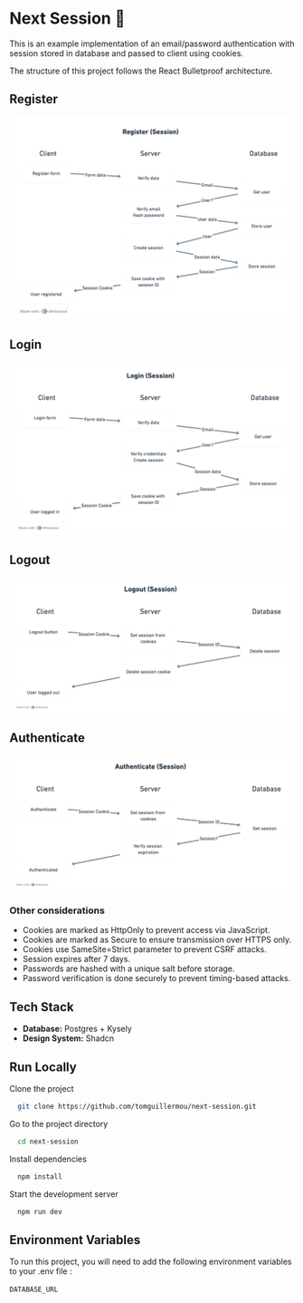 # Next Session 🍪

This is an example implementation of an email/password authentication with session stored in database and passed to client using cookies.

The structure of this project follows the React Bulletproof architecture.

## Register

![Register (Session)](./docs/register-session.png)

## Login

![Login (Session)](./docs/login-session.png)

## Logout

![Logout (Session)](./docs/logout-session.png)

## Authenticate

![Authenticate (Session)](./docs/auth-session.png)

### Other considerations

- Cookies are marked as HttpOnly to prevent access via JavaScript.
- Cookies are marked as Secure to ensure transmission over HTTPS only.
- Cookies use SameSite=Strict parameter to prevent CSRF attacks.
- Session expires after 7 days.
- Passwords are hashed with a unique salt before storage.
- Password verification is done securely to prevent timing-based attacks.

## Tech Stack

- **Database:** Postgres + Kysely
- **Design System:** Shadcn

## Run Locally

Clone the project

```bash
  git clone https://github.com/tomguillermou/next-session.git
```

Go to the project directory

```bash
  cd next-session
```

Install dependencies

```bash
  npm install
```

Start the development server

```bash
  npm run dev
```

## Environment Variables

To run this project, you will need to add the following environment variables to your .env file :

`DATABASE_URL`
